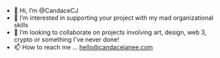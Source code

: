 - 👋 Hi, I’m @CandaceCJ
- 👀 I’m interested in supporting your project with my mad organizational skills
- 💞️ I’m looking to collaborate on projects involving art, design, web 3, crypto or something I've never done! 
- 📫 How to reach me ... hello@candacejanee.com 

<!---
CandaceCJ/CandaceCJ is a ✨ special ✨ repository because its `README.md` (this file) appears on your GitHub profile.
You can click the Preview link to take a look at your changes.
--->
